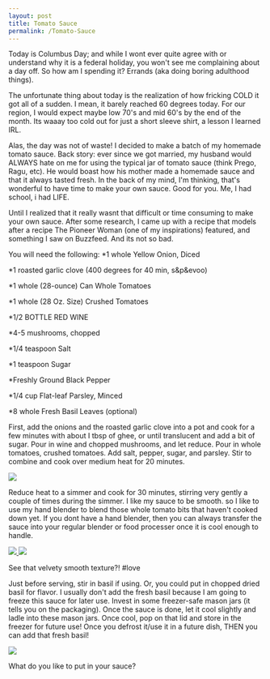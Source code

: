 ```yaml
---
layout: post
title: Tomato Sauce
permalink: /Tomato-Sauce
---
```


Today is Columbus Day; and while I wont ever quite agree with or understand why it is a federal holiday, you won't see me complaining about a day off. So how am I spending it? Errands (aka doing boring adulthood things).

The unfortunate thing about today is the realization of how fricking COLD it got all of a sudden. I mean, it barely reached 60 degrees today. For our region, I would expect maybe low 70's and mid 60's by the end of the month. Its waaay too cold out for just a short sleeve shirt, a lesson I learned IRL.

Alas, the day was not of waste! I decided to make a batch of my homemade tomato sauce. Back story: ever since we got married, my husband would ALWAYS hate on me for using the typical jar of tomato sauce (think Prego, Ragu, etc). He would boast how his mother made a homemade sauce and that it always tasted fresh. In the back of my mind, I'm thinking, that's wonderful to have time to make your own sauce. Good for you. Me, I had school, i had LIFE.

Until I realized that it really wasnt that difficult or time consuming to make your own sauce. After some research, I came up with a recipe that models after a recipe The Pioneer Woman (one of my inspirations) featured, and something I saw on Buzzfeed. And its not so bad.

You will need the following:
*1 whole Yellow Onion, Diced

*1 roasted garlic clove (400 degrees for 40 min, s&p&evoo)

*1 whole (28-ounce) Can Whole Tomatoes

*1 whole (28 Oz. Size) Crushed Tomatoes

*1/2 BOTTLE RED WINE

*4-5 mushrooms, chopped

*1/4 teaspoon Salt

*1 teaspoon Sugar

*Freshly Ground Black Pepper

*1/4 cup Flat-leaf Parsley, Minced

*8 whole Fresh Basil Leaves (optional)

First, add the onions and the roasted garlic clove into a pot and cook for a few minutes with about I tbsp of ghee, or until translucent and add a bit of sugar. Pour in wine and chopped mushrooms, and let reduce. Pour in whole tomatoes, crushed tomatoes.  Add salt, pepper, sugar, and parsley. Stir to combine and cook over medium heat for 20 minutes.

<div class="image-container">
    <a href="{{ site.baseurl }}/images/IMG_4176.png" data-lightbox="sauce-chop" data-title="sauce">
        <img src="{{ site.baseurl }}/images/IMG_4176.png">
    </a>
</div>

Reduce heat to a simmer and cook for 30 minutes, stirring very gently a couple of times during the simmer. I like my sauce to be smooth. so I like to use my hand blender to blend those whole tomato bits that haven't cooked down yet. If you dont have a hand blender, then you can always transfer the sauce into your regular blender or food processer once it is cool enough to handle.

<div class="image-conatiner">
    <a href="{{ site.baseurl }}/images/IMG_4177.png" data-lightbox="sauce-heat" data-title="sauce">
        <img src="{{ site.baseurl }}/images/IMG_4177.png" class="thumbnail">
    </a>
    <a href="{{ site.baseurl }}/images/IMG_4178.png" data-lightbox="sauce-heat" data-title="sauce">
        <img src="{{ site.baseurl }}/images/IMG_4178.png" class="thumbnail">
    </a>
</div>

See that velvety smooth texture?! #love

Just before serving, stir in basil if using. Or, you could put in chopped dried basil for flavor. I usually don't add the fresh basil because I am going to freeze this sauce for later use. Invest in some freezer-safe mason jars (it tells you on the packaging). Once the sauce is done, let it cool slightly and ladle into these mason jars. Once cool, pop on that lid and store in the freezer for future use!  Once you defrost it/use it in a future dish, THEN you can add that fresh basil!

<div class="image-container">
    <a href="{{ site.baseurl }}/images/IMG_4179.png" data-lightbox="sauce-basil" data-title="sauce">
        <img src="{{ site.baseurl }}/images/IMG_4179.png">
    </a>
</div>

What do you like to put in your sauce?

